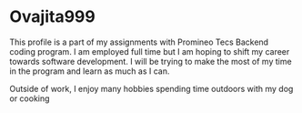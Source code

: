 # Ovajita999
This profile is a part of my assignments with Promineo Tecs Backend coding program. I am employed full time but I am hoping to shift my career towards software development. I will be trying to make the most of my time in the program and learn as much as I can. 

Outside of work, I enjoy many hobbies spending time outdoors with my dog or cooking 
